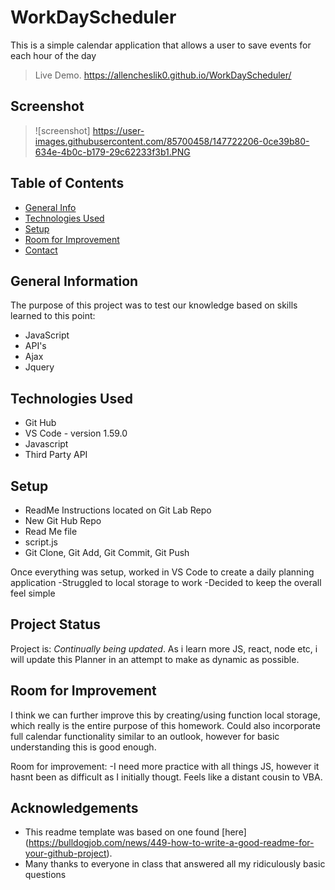 # WorkDayScheduler
This is a simple calendar application that allows a user to save events for each hour of the day
> Live Demo. https://allencheslik0.github.io/WorkDayScheduler/

## Screenshot

> ![screenshot] https://user-images.githubusercontent.com/85700458/147722206-0ce39b80-634e-4b0c-b179-29c62233f3b1.PNG

## Table of Contents

- [General Info](#general-information)
- [Technologies Used](#technologies-used)
- [Setup](#setup)
- [Room for Improvement](#room-for-improvement)
- [Contact](#contact)

## General Information

The purpose of this project was to test our knowledge based on skills learned to this point:

- JavaScript
- API's
- Ajax
- Jquery

## Technologies Used

- Git Hub
- VS Code - version 1.59.0
- Javascript
- Third Party API

## Setup

- ReadMe Instructions located on Git Lab Repo
- New Git Hub Repo
- Read Me file
- script.js
- Git Clone, Git Add, Git Commit, Git Push

Once everything was setup, worked in VS Code to create a daily planning application
-Struggled to local storage to work
-Decided to keep the overall feel simple

## Project Status

Project is: _Continually being updated_. As i learn more JS, react, node etc, i will update this Planner in an attempt to make as dynamic as possible.

## Room for Improvement

I think we can further improve this by creating/using function local storage, which really is the entire purpose of this homework.  Could also incorporate full calendar functionality similar to an outlook, however for basic understanding this is good enough.

Room for improvement:
-I need more practice with all things JS, however it hasnt been as difficult as I initially thougt. Feels like a distant cousin to VBA.

## Acknowledgements

- This readme template was based on one found [here] (https://bulldogjob.com/news/449-how-to-write-a-good-readme-for-your-github-project).
- Many thanks to everyone in class that answered all my ridiculously basic questions
